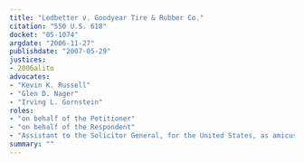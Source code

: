 ```yaml
---
title: "Ledbetter v. Goodyear Tire & Rubber Co."
citation: "550 U.S. 618"
docket: "05-1074"
argdate: "2006-11-27"
publishdate: "2007-05-29"
justices:
- 2006alito
advocates:
- "Kevin K. Russell"
- "Glen D. Nager"
- "Irving L. Gornstein"
roles:
- "on behalf of the Petitioner"
- "on behalf of the Respondent"
- "Assistant to the Solicitor General, for the United States, as amicus curiae, supporting the Respondent"
summary: ""
---
```


